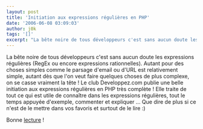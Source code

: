 ```yaml
---
layout: post
title: 'Initiation aux expressions régulières en PHP'
date: '2006-06-08 03:09:03'
author: j0k
tags: '[]'
excerpt: "La bête noire de tous développeurs c'est sans aucun doute les expressions régulières (RegEx ou encore expressions rationnelles).      \nAutant pour des choses simples comme le parsage d'email ou d'URL est relativement simple, autant dès que l'on veut faire quelques choses de plus complexe, on se casse vraiment la tête !   Le club Developpez.com publie une      …"
---
```


La bête noire de tous développeurs c'est sans aucun doute les expressions régulières (RegEx ou encore expressions rationnelles).
Autant pour des choses simples comme le parsage d'email ou d'URL est relativement simple, autant dès que l'on veut faire quelques choses de plus complexe, on se casse vraiment la tête !   Le club Developpez.com publie une belle initiation aux expressions régulières en PHP très complète ! Elle traite de tout ce qui est utile de connaître dans les expressions régulières, tout le temps appuyée d'exemple, commenter et expliquer ... Que dire de plus si ce n'est de le mettre dans vos favoris et surtout de le lire :)

Bonne [lecture](http://g-rossolini.developpez.com/tutoriels/php/expressions-regulieres/) !

